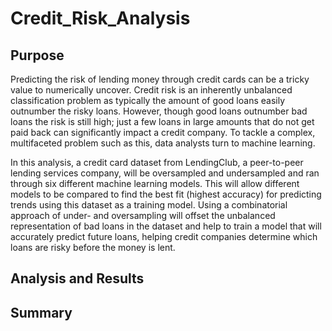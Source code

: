 # Credit_Risk_Analysis

## Purpose

Predicting the risk of lending money through credit cards can be a tricky value to numerically uncover. Credit risk is an inherently unbalanced classification problem as typically the amount of good loans easily outnumber the risky loans. However, though good loans outnumber bad loans the risk is still high; just a few loans in large amounts that do not get paid back can significantly impact a credit company. To tackle a complex, multifaceted problem such as this, data analysts turn to machine learning. 

In this analysis, a credit card dataset from LendingClub, a peer-to-peer lending services company, will be oversampled and undersampled and ran through six different machine learning models. This will allow different models to be compared to find the best fit (highest accuracy) for predicting trends using this dataset as a training model. Using a combinatorial approach of under- and oversampling will offset the unbalanced representation of bad loans in the dataset and help to train a model that will accurately predict future loans, helping credit companies determine which loans are risky before the money is lent.

## Analysis and Results

## Summary
